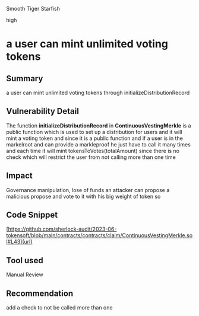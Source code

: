 Smooth Tiger Starfish

high

# a user can mint unlimited voting tokens

## Summary
a user can mint unlimited voting tokens  through initializeDistributionRecord
## Vulnerability Detail
The function **initializeDistributionRecord** in **ContinuousVestingMerkle** is a public function which is used to set up a distribution for users and it will mint a voting token and since it is a public function and if a user is in the markelroot and can provide a markleproof  he just have to call it many times and each time it will mint tokensToVotes(totalAmount) since there is no check which will restrict the user from  not calling more than one time  
## Impact
Governance manipulation, lose of funds 
an attacker can propose a malicious propose and vote to it with his big weight of token so  
## Code Snippet
[https://github.com/sherlock-audit/2023-06-tokensoft/blob/main/contracts/contracts/claim/ContinuousVestingMerkle.sol#L43](url)
## Tool used

Manual Review

## Recommendation
add a check to not be called more than one 